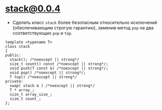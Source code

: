 # stack@0.0.4

- Сделать класс `stack` более безопасным относительно исключений (обеспечивающим строгую гарантию), заменив метод `pop` на два соответствующих `pop` и `top`.
```
template <typename T>
class stack
{
public:
  stack(); /*noexcept || strong*/
  size_t count() const /*noexcept || strong*/;
  void push(T const &) /*noexcept || strong*/;
  void pop() /*noexcept || strong*/;
  T top() /*noexcept || strong*/
private:
  swap( stack & ) /*noexcept || strong*/
  T * array_;
  size_t array_size_;
  size_t count_;
};
```
